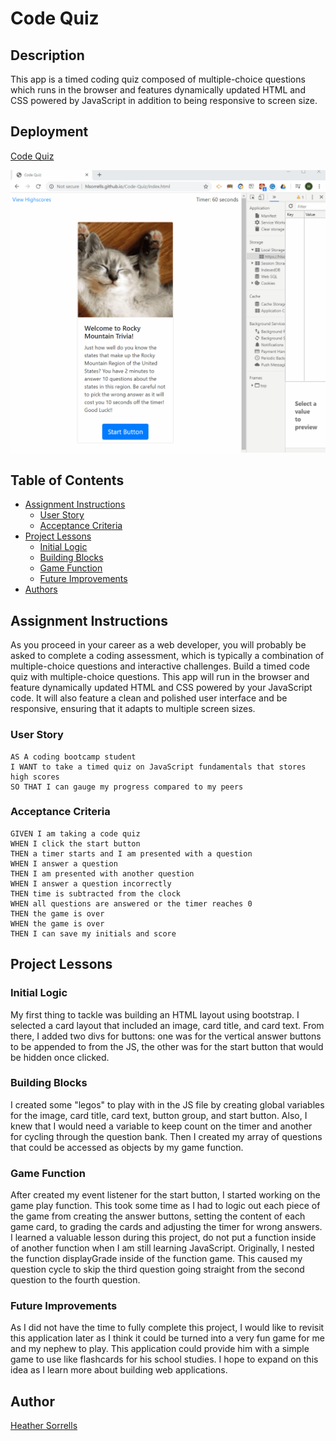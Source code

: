 # Code Quiz

## Description 
This app is a timed coding quiz composed of multiple-choice questions which runs in the browser and features dynamically updated HTML and CSS powered by JavaScript in addition to being responsive to screen size.

## Deployment

  [Code Quiz](https://hlsorrells.github.io/Code-Quiz/index.html)

  ![](assets/images/CodeQuiz.gif)

## Table of Contents

  * [Assignment Instructions](#assignment-instructions)
    * [User Story](#user-story)
    * [Acceptance Criteria](#acceptance-criteria)
  * [Project Lessons](#project-lessons)
    * [Initial Logic](#initial-logic)
    * [Building Blocks](#building-blocks)
    * [Game Function](#game-function)
    * [Future Improvements](#future-improvements)
  * [Authors](#author)

## Assignment Instructions

As you proceed in your career as a web developer, you will probably be asked to complete a coding assessment, which is typically a combination of multiple-choice questions and interactive challenges. Build a timed code quiz with multiple-choice questions. This app will run in the browser and feature dynamically updated HTML and CSS powered by your JavaScript code. It will also feature a clean and polished user interface and be responsive, ensuring that it adapts to multiple screen sizes.

### User Story

```
AS A coding bootcamp student
I WANT to take a timed quiz on JavaScript fundamentals that stores high scores
SO THAT I can gauge my progress compared to my peers
```

### Acceptance Criteria

```
GIVEN I am taking a code quiz
WHEN I click the start button
THEN a timer starts and I am presented with a question
WHEN I answer a question
THEN I am presented with another question
WHEN I answer a question incorrectly
THEN time is subtracted from the clock
WHEN all questions are answered or the timer reaches 0
THEN the game is over
WHEN the game is over
THEN I can save my initials and score
```

## Project Lessons

### Initial Logic
My first thing to tackle was building an HTML layout using bootstrap. I selected a card layout that included an image, card title, and card text. From there, I added two divs for buttons: one was for the vertical answer buttons to be appended to from the JS, the other was for the start button that would be hidden once clicked.

### Building Blocks
I created some "legos" to play with in the JS file by creating global variables for the image, card title, card text, button group, and start button. Also, I knew that I would need a variable to keep count on the timer and another for cycling through the question bank. Then I created my array of questions that could be accessed as objects by my game function.

### Game Function
After created my event listener for the start button, I started working on the game play function. This took some time as I had to logic out each piece of the game from creating the answer buttons, setting the content of each game card, to grading the cards and adjusting the timer for wrong answers. I learned a valuable lesson during this project, do not put a function inside of another function when I am still learning JavaScript. Originally, I nested the function displayGrade inside of the function game. This caused my question cycle to skip the third question going straight from the second question to the fourth question.

### Future Improvements
As I did not have the time to fully complete this project, I would like to revisit this application later as I think it could be turned into a very fun game for me and my nephew to play. This application could provide him with a simple game to use like flashcards for his school studies. I hope to expand on this idea as I learn more about building web applications.

## Author
[Heather Sorrells](mailto:hlsorrells.dev@gmail.com)
